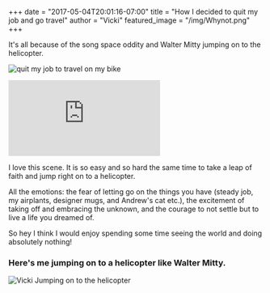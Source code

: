 +++
date = "2017-05-04T20:01:16-07:00"
title = "How I decided to quit my job and go travel"
author = "Vicki"
featured_image = "/img/Whynot.png"
+++

It's all because of the song space oddity and Walter Mitty jumping on to the
helicopter.<!--more-->

![quit my job to travel on my bike](/img/Whynot.png)

<iframe id="ytplayer" src="https://www.youtube.com/embed/HEwtPwkeXjw" frameborder="0" allowfullscreen></iframe>

I love this scene. It is so easy and so hard the same time to take a leap of faith and jump right on to a helicopter. 


All the emotions: the fear of letting go on the things you have (steady job, my airplants, designer mugs, and Andrew's cat etc.), the excitement of taking off and embracing the unknown, and the courage to not settle but to live a life you dreamed of. 

So hey I think I would enjoy spending some
time seeing the world and doing absolutely nothing!


### Here's me jumping on to a helicopter like Walter Mitty.


![Vicki Jumping on to the helicopter](/img/vicki-mitty.gif)
